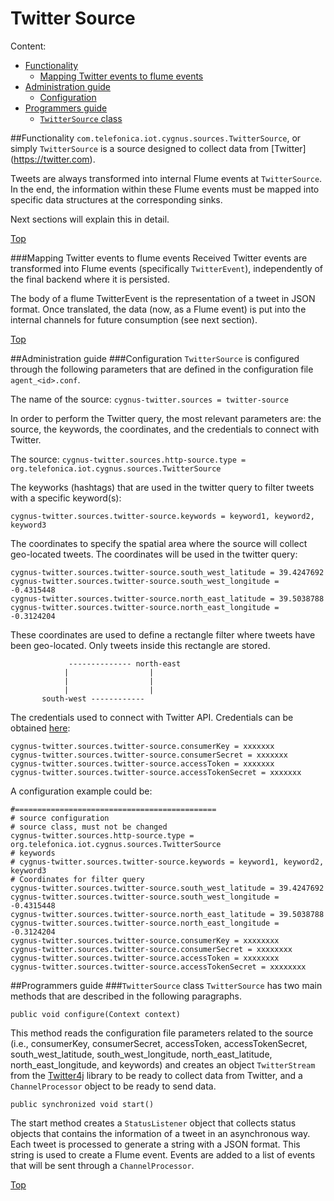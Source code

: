 # <a name="top"></a>Twitter Source
Content:

* [Functionality](#section1)
    * [Mapping Twitter events to flume events](#section1.1)
* [Administration guide](#section2)
    * [Configuration](#section2.1)
* [Programmers guide](#section3)
    * [`TwitterSource` class](#section3.1)

##<a name="section1"></a>Functionality
`com.telefonica.iot.cygnus.sources.TwitterSource`, or simply `TwitterSource` is a source designed to collect data from [Twitter] (https://twitter.com).

Tweets are always transformed into internal Flume events at `TwitterSource`. In the end, the information within these Flume events must be mapped into specific data structures at the corresponding sinks.

Next sections will explain this in detail.

[Top](#top)

###<a name="section1.1"></a>Mapping Twitter events to flume events
Received Twitter events are transformed into Flume events (specifically `TwitterEvent`), independently of the final backend where it is persisted.

The body of a flume TwitterEvent is the representation of a tweet in JSON format. Once translated, the data (now, as a Flume event) is put into the internal channels for future consumption (see next section).

[Top](#top)

##<a name="section2"></a>Administration guide
###<a name="section2.1"></a>Configuration
`TwitterSource` is configured through the following parameters that are defined in the configuration file `agent_<id>.conf`.

The name of the source:
`cygnus-twitter.sources = twitter-source`

In order to perform the Twitter query, the most relevant parameters are: the source, the keywords, the coordinates, and the credentials to connect with Twitter.

The source:
`cygnus-twitter.sources.http-source.type = org.telefonica.iot.cygnus.sources.TwitterSource`

The keyworks (hashtags) that are used in the twitter query to filter tweets with a specific keyword(s):

`cygnus-twitter.sources.twitter-source.keywords = keyword1, keyword2, keyword3`

The coordinates to specify the spatial area where the source will collect geo-located tweets. The coordinates will be used in the twitter query:
```
cygnus-twitter.sources.twitter-source.south_west_latitude = 39.4247692
cygnus-twitter.sources.twitter-source.south_west_longitude = -0.4315448
cygnus-twitter.sources.twitter-source.north_east_latitude = 39.5038788
cygnus-twitter.sources.twitter-source.north_east_longitude = -0.3124204
```

These coordinates are used to define a rectangle filter where tweets have been geo-located. Only tweets inside this rectangle are stored.
```
             -------------- north-east
            |                  |
            |                  |
            |                  |
       south-west ------------   
```

The credentials used to connect with Twitter API. Credentials can be obtained [here](https://dev.twitter.com/oauth/overview/application-owner-access-tokens):
```
cygnus-twitter.sources.twitter-source.consumerKey = xxxxxxx
cygnus-twitter.sources.twitter-source.consumerSecret = xxxxxxx
cygnus-twitter.sources.twitter-source.accessToken = xxxxxxx
cygnus-twitter.sources.twitter-source.accessTokenSecret = xxxxxxx
```

A configuration example could be:
```
#=============================================
# source configuration
# source class, must not be changed
cygnus-twitter.sources.http-source.type = org.telefonica.iot.cygnus.sources.TwitterSource
# keywords
# cygnus-twitter.sources.twitter-source.keywords = keyword1, keyword2, keyword3
# Coordinates for filter query
cygnus-twitter.sources.twitter-source.south_west_latitude = 39.4247692
cygnus-twitter.sources.twitter-source.south_west_longitude = -0.4315448
cygnus-twitter.sources.twitter-source.north_east_latitude = 39.5038788
cygnus-twitter.sources.twitter-source.north_east_longitude = -0.3124204
cygnus-twitter.sources.twitter-source.consumerKey = xxxxxxxx
cygnus-twitter.sources.twitter-source.consumerSecret = xxxxxxxx
cygnus-twitter.sources.twitter-source.accessToken = xxxxxxxx
cygnus-twitter.sources.twitter-source.accessTokenSecret = xxxxxxxx
```

##<a name="section3"></a>Programmers guide
###<a name="section3.1"></a>`TwitterSource` class
`TwitterSource` has two main methods that are described in the following paragraphs.

`public void configure(Context context)`

This method reads the configuration file parameters related to the source (i.e., consumerKey, consumerSecret, accessToken, accessTokenSecret, south_west_latitude, south_west_longitude, north_east_latitude, north_east_longitude, and keywords) and creates an object `TwitterStream` from the [Twitter4j](http://twitter4j.org/en/index.html) library to be ready to collect data from Twitter, and a `ChannelProcessor` object to be ready to send data. 

`public synchronized void start()`

The start method creates a `StatusListener` object that collects status objects that contains the information of a tweet in an asynchronous way. Each tweet is processed to generate a string with a JSON format. This string is used to create a Flume event. Events are added to a list of events that will be sent through a `ChannelProcessor`.

[Top](#top)

